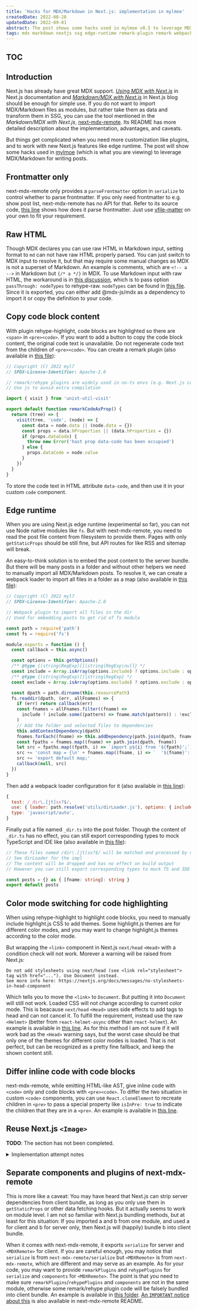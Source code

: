 ```yaml
---
title: 'Hacks for MDX/Markdown in Next.js: implementation in mylmoe'
createdDate: 2022-08-28
updatedDate: 2022-09-01
abstract: The post shows some hacks used in mylmoe v0.5 to leverage MDX/Markdown for writing posts with next-mdx-remote, including custom remark plugins and webpack loaders.
tags: mdx markdown nextjs ssg edge-runtime remark-plugin remark webpack-loader webpack mylmoe
---
```


<!-- Copyright (C) 2022 myl7 -->
<!-- SPDX-License-Identifier: CC-BY-SA-4.0 -->

## TOC

## Introduction

Next.js has already have great MDX support.
[_Using MDX with Next.js_](https://nextjs.org/docs/advanced-features/using-mdx) in Next.js documentation and [_Markdown/MDX with Next.js_](https://nextjs.org/blog/markdown) in Next.js blog should be enough for simple use.
If you do not want to import MDX/Markdown files as modules, but rather take them as data and transform them in SSG, you can use the tool mentioned in the _Markdown/MDX with Next.js_, [next-mdx-remote](https://github.com/hashicorp/next-mdx-remote).
Its README has more detailed description about the implementation, advantages, and caveats.

But things get complicated when you need more customization like plugins, and to work with new Next.js features like edge runtime.
The post will show some hacks used in [mylmoe](https://github.com/myl7/mylmoe) (which is what you are viewing) to leverage MDX/Markdown for writing posts.

## Frontmatter only

next-mdx-remote only provides a `parseFrontmatter` option in `serialize` to control whether to parse frontmatter.
If you only need frontmatter to e.g. show post list, next-mdx-remote has no API for that.
Refer to its source code, [this line](https://github.com/hashicorp/next-mdx-remote/blob/b3809656ea35fb18eb2fbcf7af2e3aaeaf0e09cf/src/serialize.ts#L47) shows how does it parse frontmatter.
Just use [vfile-matter](https://github.com/vfile/vfile-matter) on your own to fit your requirement.

## Raw HTML

Though MDX declares you can use raw HTML in Markdown input, setting format to `md` can not have raw HTML properly parsed.
You can just switch to MDX input to resolve it, but that may require some manual changes as MDX is not a superset of Markdown.
An example is comments, which are `<!-- a -->` in Markdown but `{/* a */}` in MDX.
To use Markdown input with raw HTML, the workaround is in [this discussion](https://github.com/orgs/mdx-js/discussions/2023#discussioncomment-2649772), which is to pass option `passThrough: nodeTypes` to rehype-raw.
`nodeTypes` can be found in [this file](https://github.com/mdx-js/mdx/blob/996771aeb5302cb9d081f38e23bd06411e6bc03e/packages/mdx/lib/node-types.js).
Since it is exported, you can either add @mdx-js/mdx as a dependency to import it or copy the definition to your code.

## Copy code block content

With plugin rehype-highlight, code blocks are highlighted so there are `<span>` in `<pre><code>`.
If you want to add a button to copy the code block content, the original code text is unavailable.
Do not regenerate code text from the children of `<pre><code>`.
You can create a remark plugin (also available in [this file](https://github.com/myl7/mylmoe/blob/abc69c9b8cd705daf8435cc54ca7d9c9ad955fa7/utils/mdx/plugins/remarkCodeAsProp.js)):

```js
// Copyright (C) 2022 myl7
// SPDX-License-Identifier: Apache-2.0

// remark/rehype plugins are widely used in no-ts envs (e.g. Next.js config)
// Use js to avoid extra compilation

import { visit } from 'unist-util-visit'

export default function remarkCodeAsProp() {
  return (tree) => {
    visit(tree, 'code', (node) => {
      const data = node.data || (node.data = {})
      const props = data.hProperties || (data.hProperties = {})
      if (props.dataCode) {
        throw new Error('hast prop data-code has been occupied')
      } else {
        props.dataCode = node.value
      }
    })
  }
}
```

To store the code text in HTML attribute `data-code`, and then use it in your custom `code` component.

## Edge runtime

When you are using Next.js edge runtime (experimental so far), you can not use Node native modules like `fs`.
But with next-mdx-remote, you need to read the post file content from filesystem to provide them.
Pages with only `getStaticProps` should be still fine, but API routes for like RSS and sitemap will break.

An easy-to-think solution is to embed the post content to the server bundle.
But there will be many posts in a folder and without other helpers we need to manually import all MDX/Markdown posts.
To resolve it, we can create a webpack loader to import all files in a folder as a map (also available in [this file](https://github.com/myl7/mylmoe/blob/abc69c9b8cd705daf8435cc54ca7d9c9ad955fa7/utils/webpack/dirLoader.js)):

```js
// Copyright (C) 2022 myl7
// SPDX-License-Identifier: Apache-2.0

// Webpack plugin to import all files in the dir
// Used for embedding posts to get rid of fs module

const path = require('path')
const fs = require('fs')

module.exports = function () {
  const callback = this.async()

  const options = this.getOptions()
  /** @type {(string|RegExp)[]|string|RegExp|null} */
  const include = Array.isArray(options.include) ? options.include : options.include ? [options.include] : null
  /** @type {(string|RegExp)[]|string|RegExp} */
  const exclude = Array.isArray(options.exclude) ? options.exclude : options.exclude ? [options.exclude] : []

  const dpath = path.dirname(this.resourcePath)
  fs.readdir(dpath, (err, allFnames) => {
    if (err) return callback(err)
    const fnames = allFnames.filter((fname) =>
      include ? include.some((pattern) => fname.match(pattern)) : !exclude.some((pattern) => fname.match(pattern))
    )
    // Add the folder and selected files to dependencies
    this.addContextDependency(dpath)
    fnames.forEach((fname) => this.addDependency(path.join(dpath, fname)))
    const fpaths = fnames.map((fname) => path.join(dpath, fname))
    let src = fpaths.map((fpath, i) => `import p${i} from '${fpath}';`).join('\n') + '\n'
    src += 'const map = {\n' + fnames.map((fname, i) => `  '${fname}': p${i},`).join('\n') + '\n};\n'
    src += 'export default map;'
    callback(null, src)
  })
}
```

Then add a webpack loader configuration for it (also available in [this line](https://github.com/myl7/mylmoe/blob/abc69c9b8cd705daf8435cc54ca7d9c9ad955fa7/next.config.js#L82)):

```js
{
  test: /_dir\.[jt]sx?$/,
  use: { loader: path.resolve('utils/dirLoader.js'), options: { include: /\.mdx?$/ } },
  type: 'javascript/auto',
}
```

Finally put a file named `_dir.ts` into the post folder.
Though the content of `_dir.ts` has no effect, you can still export corresponding types to mock TypeScript and IDE like (also available in [this file](https://github.com/myl7/mylmoe/blob/abc69c9b8cd705daf8435cc54ca7d9c9ad955fa7/posts/_dir.ts)):

```ts
// These files named /dir\.[jt]sx?$/ will be matched and processed by dirLoader
// See dirLoader for the impl
// The content will be dropped and has no effect on build output
// However you can still export corresponding types to mock TS and IDE

const posts = {} as { [fname: string]: string }
export default posts
```

## Color mode switching for code highlighting

When using rehype-highlight to highlight code blocks, you need to manually include highlight.js CSS to add themes.
Some highlight.js themes are for different color modes, and you may want to change highlight.js themes according to the color mode.

But wrapping the `<link>` component in Next.js `next/head` `<Head>` with a condition check will not work.
Morever a warning will be raised from Next.js:

```
Do not add stylesheets using next/head (see <link rel="stylesheet"> tag with href="..."). Use Document instead.
See more info here: https://nextjs.org/docs/messages/no-stylesheets-in-head-component
```

Which tells you to move the `<link>` to `Document`.
But putting it into `Document` will still not work.
Loaded CSS will not change according to current color mode.
This is beacause `next/head` `<Head>` uses side effects to add tags to head and can not cancel it.
To fulfill the requirement, instead use the raw `<Helmet>` (better from `react-helmet-async` other than `react-helmet`).
An example is available in [this line](https://github.com/myl7/mylmoe/blob/abc69c9b8cd705daf8435cc54ca7d9c9ad955fa7/pages/%5Bpath%5D.tsx#L39).
As for this method I am not sure if it will work bad as the `<Head>` warning says, but the worst case should be that only one of the themes for different color modes is loaded.
That is not perfect, but can be recognized as a pretty fine fallback, and keep the shown content still.

## Differ inline code with code blocks

next-mdx-remote, while emitting HTML-like AST, give inline code with `<code>` only and code blocks with `<pre><code>`.
To differ the two situation in custom `<code>` components, you can use `React.cloneElement` to recreate children in `<pre>` to pass a special property like `isInPre: true` to indicate the children that they are in a `<pre>`.
An example is available in [this line](https://github.com/myl7/mylmoe/blob/abc69c9b8cd705daf8435cc54ca7d9c9ad955fa7/utils/mdx/components.tsx#L119).

## Reuse Next.js `<Image>`

**TODO**: The section has not been completed.

<details>
<summary>Implementation attempt notes</summary>

The basic idea is to filter all images in the posts and generated corresponding import statements in a webpack loader like embeding post content for edge runtime.
Then import it and use the result in next-mdx-remote `<MDXRemote>` with `scope` property.
A custom rehype plugin is required to turn `src` attribute from a literal string to a variable.

Problem 1: Using `scope` to pass variables can only work for MDX posts.
Markdown posts just do not allow variables.

Fix 1: Using a React context to pass image metadata to Next.js `<Image>` component.

Problem 2: While image metadata is generated successfully, generated imports do not make Next.js to copy imported images to `.next/static/media` folder, no matter what the loader order is.

To be more detailed, a webpack loader to generate import statements is available in [this file](https://github.com/myl7/mylmoe/blob/abc69c9b8cd705daf8435cc54ca7d9c9ad955fa7/utils/webpack/collectedImageLoader.js) and a rehype plugin to collect image data is available in [this file](https://github.com/myl7/mylmoe/blob/abc69c9b8cd705daf8435cc54ca7d9c9ad955fa7/utils/mdx/plugins/rehypeCollectImages.mjs).
With them we can get width/height from the image import correctly.
But since the images are not copied to the target folder and src/blurDataUrl(in development) point there, the website failed to load the images with 404.
It feels like that Next.js has extra operations on image imports before webpack loaders are invoked.
Anyway we can not modify Next.js internal logic and have to admit that this method fails.

Fix 3: Other than loaders, use webpack plugin API to generate image import statements before running.
And there is no need to re-parse MDX/Markdown posts.
On the countrary, globbing the image dir to get the image list.
If we need to know which images are required by a specified post, since the image paths (relative to `/public` folder) are always literally exist in the post content, just use text searching to check.

</details>

## Separate components and plugins of next-mdx-remote

This is more like a caveat:
You may have heard that Next.js can strip server dependencies from client bundle, as long as you only use them in `getStaticProps` or other data fetching hooks.
But it actually seems to work on module level.
I am not so familiar with Next.js bundling methods, but at least for this situation:
If you imported a and b from one module, and used a for client and b for server only, then Next.js will (happily) bundle b into client bundle.

When it comes with next-mdx-remote, it exports `serialize` for server and `<MDXRemote>` for client.
If you are careful enough, you may notice that `serialize` is from `next-mdx-remote/serialize` but `<MDXRemote>` is from `next-mdx-remote`, which are different and may serve as an example.
As for your code, you may want to provide `remarkPlugins` and `rehypePlugins` for `serialize` and `components` for `<MDXRemote>`.
The point is that you need to make sure `remarkPlugins`/`rehypePlugins` and `components` are not in the same module, otherwise some remark/rehype plugin code will be falsely bundled into client bundle.
An example is available in [this folder](https://github.com/myl7/mylmoe/tree/abc69c9b8cd705daf8435cc54ca7d9c9ad955fa7/utils/mdx).
[An `IMPORTANT` notice about this](https://github.com/hashicorp/next-mdx-remote#:~:text=IMPORTANT%3A%20Be%20very,filing%20an%20issue.) is also available in next-mdx-remote README.
